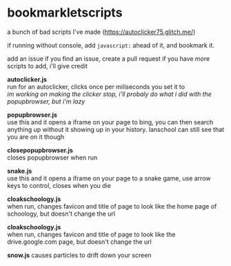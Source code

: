 # bookmarkletscripts  
a bunch of bad scripts I've made (https://autoclicker75.glitch.me/)
  
if running without console, add `javascript:` ahead of it, and bookmark it.  
  
add an issue if you find an issue, create a pull request if you have more scripts to add, i'll give credit
  
**autoclicker.js**  
run for an autoclicker, clicks once per miliseconds you set it to  
*im working on making the clicker stop, i'll probaly do what i did with the popupbrowser, but i'm lazy*  

**popupbrowser.js**  
use this and it opens a iframe on your page to bing, you can then search anything up without it showing up in your history. lanschool can still see that you are on it though  
  
**closepopupbrowser.js**  
closes popupbrowser when run  

**snake.js**  
use this and it opens a iframe on your page to a snake game, use arrow keys to control, closes when you die
  
**cloakschoology.js**  
when run, changes favicon and title of page to look like the home page of schoology, but doesn't change the url  
  
**cloakschoology.js**  
when run, changes favicon and title of page to look like the drive.google.com page, but doesn't change the url  

**snow.js**
causes particles to drift down your screen
